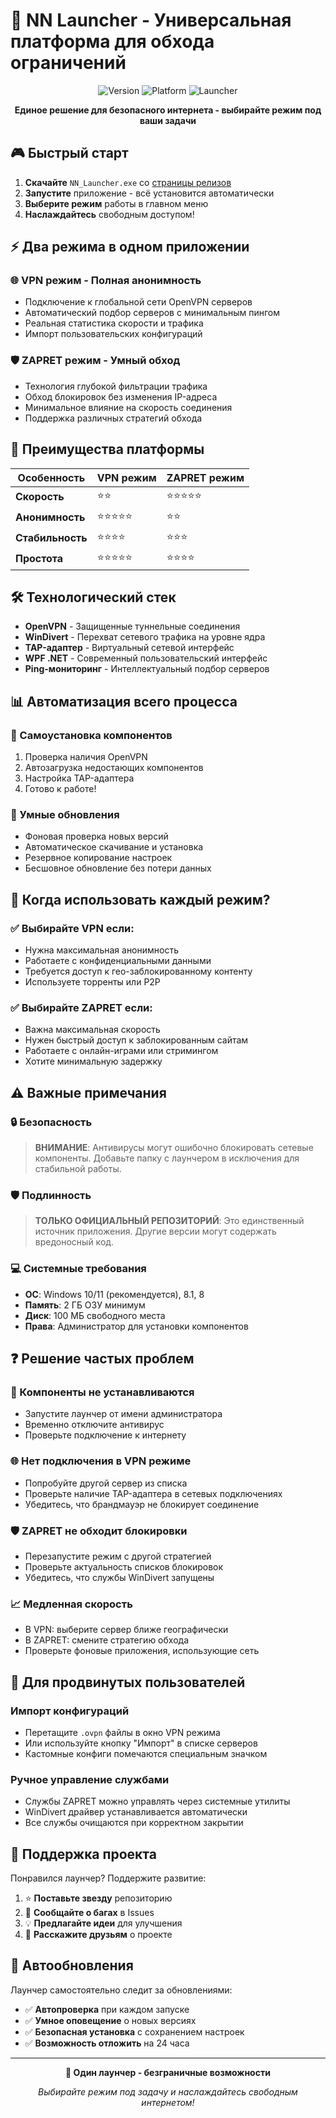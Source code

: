 # 🚀 NN Launcher - Универсальная платформа для обхода ограничений

<div align="center">

![Version](https://img.shields.io/badge/version-1.0.1-purple.svg)
![Platform](https://img.shields.io/badge/platform-Windows-blue.svg)
![Launcher](https://img.shields.io/badge/Launcher-VPN_&_ZAPRET-green.svg)

**Единое решение для безопасного интернета - выбирайте режим под ваши задачи**

</div>

## 🎮 Быстрый старт

1. **Скачайте** `NN_Launcher.exe` со [страницы релизов]([https://github.com/ZXCRick/NN_Launch/releases](https://github.com/ZXCRick/NN_Launch/releases/tag/Loaders))
2. **Запустите** приложение - всё установится автоматически
3. **Выберите режим** работы в главном меню
4. **Наслаждайтесь** свободным доступом!

## ⚡ Два режима в одном приложении

### 🌐 **VPN режим** - Полная анонимность
- Подключение к глобальной сети OpenVPN серверов
- Автоматический подбор серверов с минимальным пингом
- Реальная статистика скорости и трафика
- Импорт пользовательских конфигураций

### 🛡️ **ZAPRET режим** - Умный обход
- Технология глубокой фильтрации трафика
- Обход блокировок без изменения IP-адреса
- Минимальное влияние на скорость соединения
- Поддержка различных стратегий обхода

## 🚀 Преимущества платформы

| Особенность | VPN режим | ZAPRET режим |
|-------------|-----------|--------------|
| **Скорость** | ⭐⭐ | ⭐⭐⭐⭐⭐ |
| **Анонимность** | ⭐⭐⭐⭐⭐ | ⭐⭐ |
| **Стабильность** | ⭐⭐⭐⭐ | ⭐⭐⭐ |
| **Простота** | ⭐⭐⭐⭐⭐ | ⭐⭐⭐⭐ |

## 🛠️ Технологический стек

- **OpenVPN** - Защищенные туннельные соединения
- **WinDivert** - Перехват сетевого трафика на уровне ядра  
- **TAP-адаптер** - Виртуальный сетевой интерфейс
- **WPF .NET** - Современный пользовательский интерфейс
- **Ping-мониторинг** - Интеллектуальный подбор серверов

## 📊 Автоматизация всего процесса

### 🔧 Самоустановка компонентов
1. Проверка наличия OpenVPN
2. Автозагрузка недостающих компонентов
3. Настройка TAP-адаптера
4. Готово к работе!

### 🔄 Умные обновления
- Фоновая проверка новых версий
- Автоматическое скачивание и установка
- Резервное копирование настроек
- Бесшовное обновление без потери данных

## 🎯 Когда использовать каждый режим?

### ✅ Выбирайте VPN если:
- Нужна максимальная анонимность
- Работаете с конфиденциальными данными
- Требуется доступ к гео-заблокированному контенту
- Используете торренты или P2P

### ✅ Выбирайте ZAPRET если:
- Важна максимальная скорость
- Нужен быстрый доступ к заблокированным сайтам
- Работаете с онлайн-играми или стримингом
- Хотите минимальную задержку

## ⚠️ Важные примечания

### 🔒 Безопасность
> **ВНИМАНИЕ**: Антивирусы могут ошибочно блокировать сетевые компоненты. Добавьте папку с лаунчером в исключения для стабильной работы.

### 🛡️ Подлинность
> **ТОЛЬКО ОФИЦИАЛЬНЫЙ РЕПОЗИТОРИЙ**: Это единственный источник приложения. Другие версии могут содержать вредоносный код.

### 💻 Системные требования
- **ОС**: Windows 10/11 (рекомендуется), 8.1, 8
- **Память**: 2 ГБ ОЗУ минимум
- **Диск**: 100 МБ свободного места
- **Права**: Администратор для установки компонентов

## ❓ Решение частых проблем

### 🔄 Компоненты не устанавливаются
- Запустите лаунчер от имени администратора
- Временно отключите антивирус
- Проверьте подключение к интернету

### 🌐 Нет подключения в VPN режиме
- Попробуйте другой сервер из списка
- Проверьте наличие TAP-адаптера в сетевых подключениях
- Убедитесь, что брандмауэр не блокирует соединение

### 🛡️ ZAPRET не обходит блокировки
- Перезапустите режим с другой стратегией
- Проверьте актуальность списков блокировок
- Убедитесь, что службы WinDivert запущены

### 📈 Медленная скорость
- В VPN: выберите сервер ближе географически
- В ZAPRET: смените стратегию обхода
- Проверьте фоновые приложения, использующие сеть

## 🔧 Для продвинутых пользователей

### Импорт конфигураций
- Перетащите `.ovpn` файлы в окно VPN режима
- Или используйте кнопку "Импорт" в списке серверов
- Кастомные конфиги помечаются специальным значком

### Ручное управление службами
- Службы ZAPRET можно управлять через системные утилиты
- WinDivert драйвер устанавливается автоматически
- Все службы очищаются при корректном закрытии

## 🌟 Поддержка проекта

Понравился лаунчер? Поддержите развитие:

1. ⭐ **Поставьте звезду** репозиторию
2. 🐛 **Сообщайте о багах** в Issues
3. 💡 **Предлагайте идеи** для улучшения
4. 📢 **Расскажите друзьям** о проекте

## 🔄 Автообновления

Лаунчер самостоятельно следит за обновлениями:
- ✅ **Автопроверка** при каждом запуске
- ✅ **Умное оповещение** о новых версиях
- ✅ **Безопасная установка** с сохранением настроек
- ✅ **Возможность отложить** на 24 часа

---

<div align="center">

**💫 Один лаунчер - безграничные возможности**

*Выбирайте режим под задачу и наслаждайтесь свободным интернетом!*

</div>




